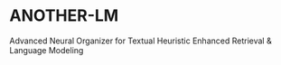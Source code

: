 # ANOTHER-LM
Advanced Neural Organizer for Textual Heuristic Enhanced Retrieval &amp; Language Modeling
